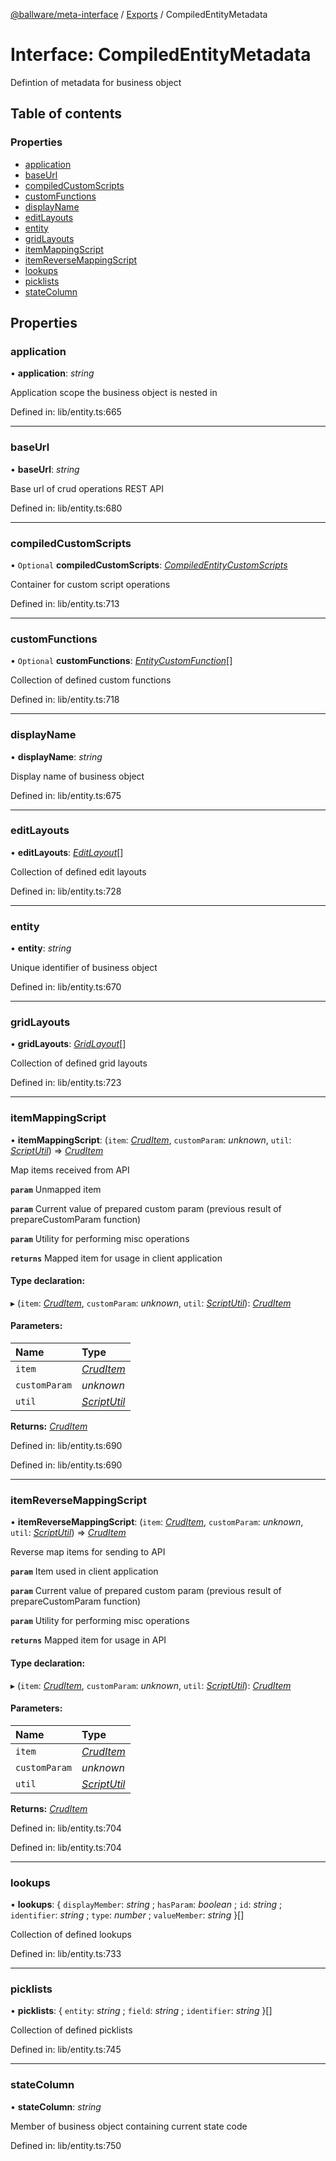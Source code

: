 [@ballware/meta-interface](../README.md) / [Exports](../modules.md) / CompiledEntityMetadata

# Interface: CompiledEntityMetadata

Defintion of metadata for business object

## Table of contents

### Properties

- [application](compiledentitymetadata.md#application)
- [baseUrl](compiledentitymetadata.md#baseurl)
- [compiledCustomScripts](compiledentitymetadata.md#compiledcustomscripts)
- [customFunctions](compiledentitymetadata.md#customfunctions)
- [displayName](compiledentitymetadata.md#displayname)
- [editLayouts](compiledentitymetadata.md#editlayouts)
- [entity](compiledentitymetadata.md#entity)
- [gridLayouts](compiledentitymetadata.md#gridlayouts)
- [itemMappingScript](compiledentitymetadata.md#itemmappingscript)
- [itemReverseMappingScript](compiledentitymetadata.md#itemreversemappingscript)
- [lookups](compiledentitymetadata.md#lookups)
- [picklists](compiledentitymetadata.md#picklists)
- [stateColumn](compiledentitymetadata.md#statecolumn)

## Properties

### application

• **application**: *string*

Application scope the business object is nested in

Defined in: lib/entity.ts:665

___

### baseUrl

• **baseUrl**: *string*

Base url of crud operations REST API

Defined in: lib/entity.ts:680

___

### compiledCustomScripts

• `Optional` **compiledCustomScripts**: [*CompiledEntityCustomScripts*](compiledentitycustomscripts.md)

Container for custom script operations

Defined in: lib/entity.ts:713

___

### customFunctions

• `Optional` **customFunctions**: [*EntityCustomFunction*](entitycustomfunction.md)[]

Collection of defined custom functions

Defined in: lib/entity.ts:718

___

### displayName

• **displayName**: *string*

Display name of business object

Defined in: lib/entity.ts:675

___

### editLayouts

• **editLayouts**: [*EditLayout*](editlayout.md)[]

Collection of defined edit layouts

Defined in: lib/entity.ts:728

___

### entity

• **entity**: *string*

Unique identifier of business object

Defined in: lib/entity.ts:670

___

### gridLayouts

• **gridLayouts**: [*GridLayout*](gridlayout.md)[]

Collection of defined grid layouts

Defined in: lib/entity.ts:723

___

### itemMappingScript

• **itemMappingScript**: (`item`: [*CrudItem*](cruditem.md), `customParam`: *unknown*, `util`: [*ScriptUtil*](scriptutil.md)) => [*CrudItem*](cruditem.md)

Map items received from API

**`param`** Unmapped item

**`param`** Current value of prepared custom param (previous result of prepareCustomParam function)

**`param`** Utility for performing misc operations

**`returns`** Mapped item for usage in client application

#### Type declaration:

▸ (`item`: [*CrudItem*](cruditem.md), `customParam`: *unknown*, `util`: [*ScriptUtil*](scriptutil.md)): [*CrudItem*](cruditem.md)

#### Parameters:

Name | Type |
:------ | :------ |
`item` | [*CrudItem*](cruditem.md) |
`customParam` | *unknown* |
`util` | [*ScriptUtil*](scriptutil.md) |

**Returns:** [*CrudItem*](cruditem.md)

Defined in: lib/entity.ts:690

Defined in: lib/entity.ts:690

___

### itemReverseMappingScript

• **itemReverseMappingScript**: (`item`: [*CrudItem*](cruditem.md), `customParam`: *unknown*, `util`: [*ScriptUtil*](scriptutil.md)) => [*CrudItem*](cruditem.md)

Reverse map items for sending to API

**`param`** Item used in client application

**`param`** Current value of prepared custom param (previous result of prepareCustomParam function)

**`param`** Utility for performing misc operations

**`returns`** Mapped item for usage in API

#### Type declaration:

▸ (`item`: [*CrudItem*](cruditem.md), `customParam`: *unknown*, `util`: [*ScriptUtil*](scriptutil.md)): [*CrudItem*](cruditem.md)

#### Parameters:

Name | Type |
:------ | :------ |
`item` | [*CrudItem*](cruditem.md) |
`customParam` | *unknown* |
`util` | [*ScriptUtil*](scriptutil.md) |

**Returns:** [*CrudItem*](cruditem.md)

Defined in: lib/entity.ts:704

Defined in: lib/entity.ts:704

___

### lookups

• **lookups**: { `displayMember`: *string* ; `hasParam`: *boolean* ; `id`: *string* ; `identifier`: *string* ; `type`: *number* ; `valueMember`: *string*  }[]

Collection of defined lookups

Defined in: lib/entity.ts:733

___

### picklists

• **picklists**: { `entity`: *string* ; `field`: *string* ; `identifier`: *string*  }[]

Collection of defined picklists

Defined in: lib/entity.ts:745

___

### stateColumn

• **stateColumn**: *string*

Member of business object containing current state code

Defined in: lib/entity.ts:750
